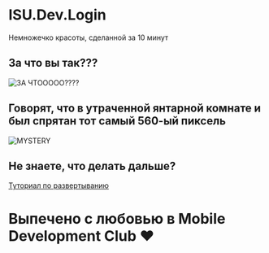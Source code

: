 # ISU.Dev.Login
Немножечко красоты, сделанной за 10 минут

## За что вы так???
![ЗА ЧТООООО????](https://sun1-99.userapi.com/uNNlubqInStThrKlMltXlnPx82KDPV1MgZSk_Q/YpYk3NzVeNU.jpg)

## Говорят, что в утраченной янтарной комнате и был спрятан тот самый 560-ый пиксель
![MYSTERY](https://sun1-86.userapi.com/drS-M6-YBDUPNM1zNbvFJk_YoQdLbnQZmKHoag/SIjOwLmgXPc.jpg)

## Не знаете, что делать дальше?
[Туториал по развертыванию](https://praktikum.yandex.ru/web/)

# Выпечено с любовью в Mobile Development Club ❤️ 
